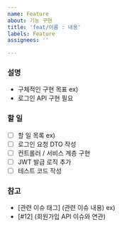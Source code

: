 ```yaml
---
name: Feature
about: 기능 구현
title: 'feat/이름 : 내용'
labels: Feature
assignees: ''

---
```


### 설명
- 구체적인 구현 목표
ex)
- 로그인 API 구현 필요

### 할 일
- [ ] 할 일 목록
ex)
- [ ] 로그인 요청 DTO 작성
- [ ] 컨트롤러 / 서비스 계층 구현
- [ ] JWT 발급 로직 추가
- [ ] 테스트 코드 작성

### 참고
- [관련 이슈 태그] (관련 이슈 내용)
ex)
- [#12] (회원가입 API 이슈와 연관)
